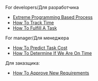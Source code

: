 For developers/Для разработчика
- [Extreme Programming Based Process](<Extreme Programming Based Process.md>)
- [How To Track Time](<How To Track Time.md>)
- [How To Fulfill A Task](<How To Fulfill A Task.md>)

For manager/Для менеджера
- [How To Predict Task Cost](<How To Predict Task Cost.md>)
- [How To Determine If We Are On Time](<How To Determine If We Are On Time.md>)

Для заказщика:
- [How To Approve New Requirements](<Как Подтверждать Новые Требования.md>)
